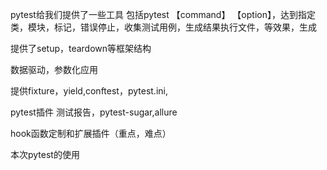 pytest给我们提供了一些工具
包括pytest 【command】 【option】，达到指定类，模块，标记，错误停止，收集测试用例，生成结果执行文件，等效果，生成

提供了setup，teardown等框架结构

数据驱动，参数化应用

提供fixture，yield,conftest，pytest.ini,

pytest插件
测试报告，pytest-sugar,allure

hook函数定制和扩展插件（重点，难点）

本次pytest的使用

